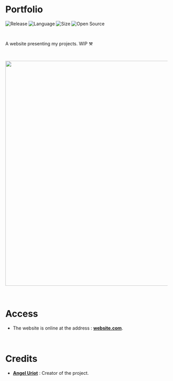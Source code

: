 # Portfolio

![Release](https://img.shields.io/badge/Release-2.0-blueviolet)
![Language](https://img.shields.io/badge/Language-JavaScript-ffcc14)
![Size](https://img.shields.io/badge/Size-135Mo-f12222)
![Open Source](https://badges.frapsoft.com/os/v2/open-source.svg?v=103)

<br/>

A website presenting my projects.
WIP ⚒️

<br/>

<p align="center">
	<img src="https://github.com/MatteoEleouet/portfolio/blob/main/resources/images/Social.png" width="700">
</p>

<br/>

# Access

* The website is online at the address : **[website.com](https://www.website.com/)**.

<br/>

# Credits

* [**Angel Uriot**](https://github.com/angeluriot) : Creator of the project.
